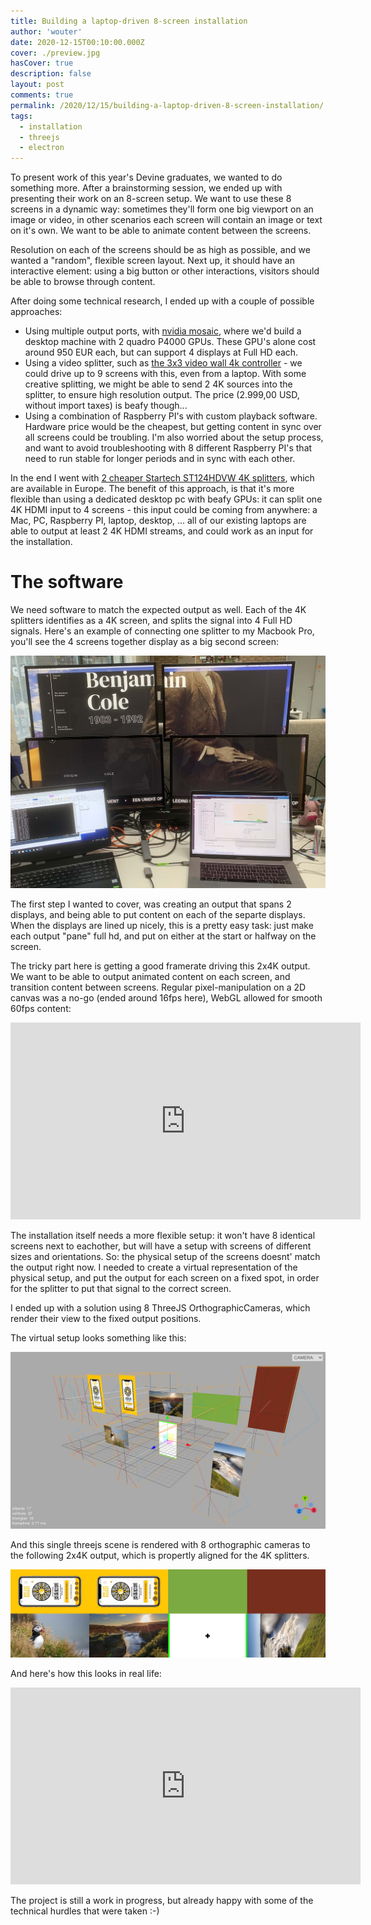 ```yaml
---
title: Building a laptop-driven 8-screen installation
author: 'wouter'
date: 2020-12-15T00:10:00.000Z
cover: ./preview.jpg
hasCover: true
description: false
layout: post
comments: true
permalink: /2020/12/15/building-a-laptop-driven-8-screen-installation/
tags:
  - installation
  - threejs
  - electron
---
```

To present work of this year's Devine graduates, we wanted to do something more. After a brainstorming session, we ended up with presenting their work on an 8-screen setup. We want to use these 8 screens in a dynamic way: sometimes they'll form one big viewport on an image or video, in other scenarios each screen will contain an image or text on it's own. We want to be able to animate content between the screens.

Resolution on each of the screens should be as high as possible, and we wanted a "random", flexible screen layout. Next up, it should have an interactive element: using a big button or other interactions, visitors should be able to browse through content.

After doing some technical research, I ended up with a couple of possible approaches:

- Using multiple output ports, with [nvidia mosaic](https://www.nvidia.com/en-us/design-visualization/solutions/nvidia-mosaic-technology/), where we'd build a desktop machine with 2 quadro P4000 GPUs. These GPU's alone cost around 950 EUR each, but can support 4 displays at Full HD each.
- Using a video splitter, such as [the 3x3 video wall 4k controller](https://www.amazon.com/Video-Controller-Switcher-Processor-Splitter/dp/B0818SNSKF?ref_=ast_sto_dp) - we could drive up to 9 screens with this, even from a laptop. With some creative splitting, we might be able to send 2 4K sources into the splitter, to ensure high resolution output. The price (2.999,00 USD, without import taxes) is beafy though...
- Using a combination of Raspberry PI's with custom playback software. Hardware price would be the cheapest, but getting content in sync over all screens could be troubling. I'm also worried about the setup process, and want to avoid troubleshooting with 8 different Raspberry PI's that need to run stable for longer periods and in sync with each other.

In the end I went with [2 cheaper Startech ST124HDVW 4K splitters](https://www.amazon.de/gp/product/B087DT29LM/ref=ppx_yo_dt_b_asin_title_o01_s00?ie=UTF8&psc=1), which are available in Europe. The benefit of this approach, is that it's more flexible than using a dedicated desktop pc with beafy GPUs: it can split one 4K HDMI input to 4 screens - this input could be coming from anywhere: a Mac, PC, Raspberry PI, laptop, desktop, ... all of our existing laptops are able to output at least 2 4K HDMI streams, and could work as an input for the installation.

# The software

We need software to match the expected output as well. Each of the 4K splitters identifies as a 4K screen, and splits the signal into 4 Full HD signals. Here's an example of connecting one splitter to my Macbook Pro, you'll see the 4 screens together display as a big second screen:

![4 screens as one big screen](4-screens-desktop.jpg)

The first step I wanted to cover, was creating an output that spans 2 displays, and being able to put content on each of the separte displays. When the displays are lined up nicely, this is a pretty easy task: just make each output "pane" full hd, and put on either at the start or halfway on the screen.

The tricky part here is getting a good framerate driving this 2x4K output. We want to be able to output animated content on each screen, and transition content between screens. Regular pixel-manipulation on a 2D canvas was a no-go (ended around 16fps here), WebGL allowed for smooth 60fps content:

<iframe width="560" height="315" src="https://www.youtube.com/embed/pWddojxSy3A" frameborder="0" allow="accelerometer; autoplay; encrypted-media; gyroscope; picture-in-picture" allowfullscreen></iframe>

The installation itself needs a more flexible setup: it won't have 8 identical screens next to eachother, but will have a setup with screens of different sizes and orientations. So: the physical setup of the screens doesnt' match the output right now. I needed to create a virtual representation of the physical setup, and put the output for each screen on a fixed spot, in order for the splitter to put that signal to the correct screen.

I ended up with a solution using 8 ThreeJS OrthographicCameras, which render their view to the fixed output positions.

The virtual setup looks something like this:

![view of the threejs scene](editor.jpg)

And this single threejs scene is rendered with 8 orthographic cameras to the following 2x4K output, which is propertly aligned for the 4K splitters.

![view of the output](output.jpg)

And here's how this looks in real life:

<iframe width="560" height="315" src="https://www.youtube.com/embed/2dhGtnLgCHc" frameborder="0" allow="accelerometer; autoplay; encrypted-media; gyroscope; picture-in-picture" allowfullscreen></iframe>

The project is still a work in progress, but already happy with some of the technical hurdles that were taken :-)